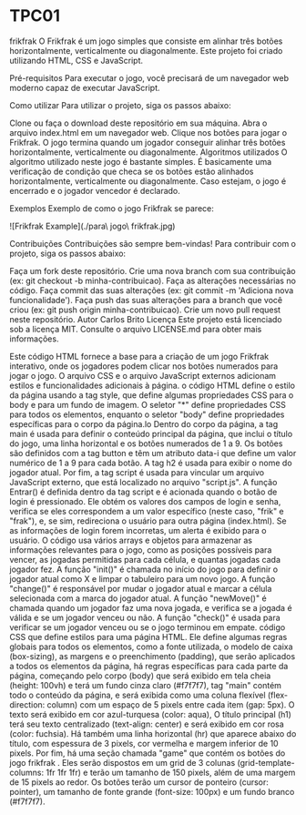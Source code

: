 # TPC01
frikfrak
O Frikfrak é um jogo simples que consiste em alinhar três botões horizontalmente, verticalmente ou diagonalmente. Este projeto foi criado utilizando HTML, CSS e JavaScript.

Pré-requisitos
Para executar o jogo, você precisará de um navegador web moderno capaz de executar JavaScript.

Como utilizar
Para utilizar o projeto, siga os passos abaixo:

Clone ou faça o download deste repositório em sua máquina.
Abra o arquivo index.html em um navegador web.
Clique nos botões para jogar o Frikfrak.
O jogo termina quando um jogador conseguir alinhar três botões horizontalmente, verticalmente ou diagonalmente.
Algoritmos utilizados
O algoritmo utilizado neste jogo é bastante simples. É basicamente uma verificação de condição que checa se os botões estão alinhados horizontalmente, verticalmente ou diagonalmente. Caso estejam, o jogo é encerrado e o jogador vencedor é declarado.

Exemplos
Exemplo de como o jogo Frikfrak se parece:

![Frikfrak Example](./para\ jogo\ frikfrak.jpg)

Contribuições
Contribuições são sempre bem-vindas! Para contribuir com o projeto, siga os passos abaixo:

Faça um fork deste repositório.
Crie uma nova branch com sua contribuição (ex: git checkout -b minha-contribuicao).
Faça as alterações necessárias no código.
Faça commit das suas alterações (ex: git commit -m 'Adiciona nova funcionalidade').
Faça push das suas alterações para a branch que você criou (ex: git push origin minha-contribuicao).
Crie um novo pull request neste repositório.
Autor
Carlos Brito
Licença
Este projeto está licenciado sob a licença MIT. Consulte o arquivo LICENSE.md para obter mais informações.




Este código HTML fornece a base para a criação de um jogo Frikfrak interativo, onde os jogadores podem clicar nos botões numerados para jogar o jogo. O arquivo CSS e o arquivo JavaScript externos adicionam estilos e funcionalidades adicionais à página.
o código HTML define o estilo da página usando a tag style, que define algumas propriedades CSS para o body e para um fundo de imagem. O seletor "*" define propriedades CSS para todos os elementos, enquanto o seletor "body" define propriedades específicas para o corpo da página.lo
Dentro do corpo da página, a tag main é usada para definir o conteúdo principal da página, que inclui o título do jogo, uma linha horizontal e os botões numerados de 1 a 9. Os botões são definidos com a tag button e têm um atributo data-i que define um valor numérico de 1 a 9 para cada botão.
A tag h2 é usada para exibir o nome do jogador atual.
Por fim, a tag script é usada para vincular um arquivo JavaScript externo, que está localizado no arquivo "script.js".
A função Entrar() é definida dentro da tag script e é acionada quando o botão de login é pressionado. Ele obtém os valores dos campos de login e senha, verifica se eles correspondem a um valor específico (neste caso, "frik" e "frak"), e, se sim, redireciona o usuário para outra página (index.html). Se as informações de login forem incorretas, um alerta é exibido para o usuário.
O código usa vários arrays e objetos para armazenar as informações relevantes para o jogo, como as posições possíveis para vencer, as jogadas permitidas para cada célula, e quantas jogadas cada jogador fez. A função "init()" é chamada no início do jogo para definir o jogador atual como X e limpar o tabuleiro para um novo jogo. A função "change()" é responsável por mudar o jogador atual e marcar a célula selecionada com a marca do jogador atual. A função "newMove()" é chamada quando um jogador faz uma nova jogada, e verifica se a jogada é válida e se um jogador venceu ou não. A função "check()" é usada para verificar se um jogador venceu ou se o jogo terminou em empate.
código CSS que define estilos para uma página HTML. Ele define algumas regras globais para todos os elementos, como a fonte utilizada, o modelo de caixa (box-sizing), as margens e o preenchimento (padding), que serão aplicados a todos os elementos da página,  há regras específicas para cada parte da página, começando pelo corpo (body) que será exibido em tela cheia (height: 100vh) e terá um fundo cinza claro (#f7f7f7),   tag "main" contém todo o conteúdo da página, e será exibida como uma coluna flexível (flex-direction: column) com um espaço de 5 pixels entre cada item (gap: 5px). O texto será exibido em cor azul-turquesa (color: aqua),  O título principal (h1) terá seu texto centralizado (text-align: center) e será exibido em cor rosa (color: fuchsia). Há também uma linha horizontal (hr) que aparece abaixo do título, com espessura de 3 pixels, cor vermelha e margem inferior de 10 pixels.  Por fim, há uma seção chamada "game" que contém os botões do jogo  frikfrak . Eles serão dispostos em um grid de 3 colunas (grid-template-columns: 1fr 1fr 1fr) e terão um tamanho de 150 pixels, além de uma margem de 15 pixels ao redor. Os botões terão um cursor de ponteiro (cursor: pointer), um tamanho de fonte grande (font-size: 100px) e um fundo branco (#f7f7f7).
